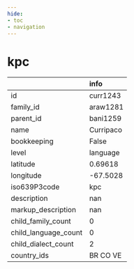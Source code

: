 ```yaml
---
hide:
- toc
- navigation
---
```

# kpc
|                      | info      |
|:---------------------|:----------|
| id                   | curr1243  |
| family_id            | araw1281  |
| parent_id            | bani1259  |
| name                 | Curripaco |
| bookkeeping          | False     |
| level                | language  |
| latitude             | 0.69618   |
| longitude            | -67.5028  |
| iso639P3code         | kpc       |
| description          | nan       |
| markup_description   | nan       |
| child_family_count   | 0         |
| child_language_count | 0         |
| child_dialect_count  | 2         |
| country_ids          | BR CO VE  |